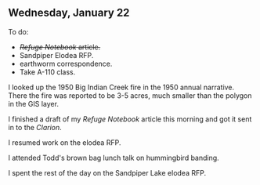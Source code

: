 
## Wednesday, January 22

To do:

* ~~*Refuge Notebook* article.~~
* Sandpiper Elodea RFP.
* earthworm correspondence.
* Take A-110 class.

I looked up the 1950 Big Indian Creek fire in the 1950 annual narrative. There the fire was reported to be 3-5 acres, much smaller than the polygon in the GIS layer.

I finished a draft of my *Refuge Notebook* article this morning and got it sent in to the *Clarion*.

I resumed work on the elodea RFP.

I attended Todd's brown bag lunch talk on hummingbird banding.

I spent the rest of the day on the Sandpiper Lake elodea RFP.

